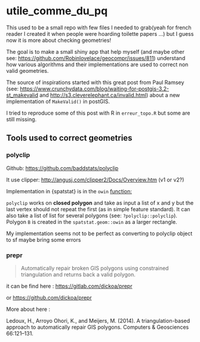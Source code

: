# utile_comme_du_pq

This used to be a small repo with few files I needed to grab(yeah for french reader I created it when people were hoarding toilette papers ...) but I guess now it is more about checking geometries! 

The goal is to make a small shiny app that help myself (and maybe other see: https://github.com/Robinlovelace/geocompr/issues/811) understand how various algorithms and their implementations are used to correct non valid geometries. 

The source of inspirations started with this great post from Paul Ramsey (see: https://www.crunchydata.com/blog/waiting-for-postgis-3.2-st_makevalid and http://s3.cleverelephant.ca/invalid.html) about a new implementation of `MakeValid()` in postGIS. 

I tried to reproduce some of this post with R in `erreur_topo.R` but some are still missing.  

## Tools used to correct geometries

### polyclip 

Github: https://github.com/baddstats/polyclip

It use clipper: http://angusj.com/clipper2/Docs/Overview.htm (v1 or v2?) 

Implementation in {spatstat} is in the `owin` [function:]( https://github.com/spatstat/spatstat.geom/blob/d90441de5ce18aeab1767d11d4da3e3914e49bc7/R/window.R#L230-L240)

`polyclip` works on **closed polygon** and take as input a list of x and y but the last vertex should not repeat the first (as in simple feature standard). It can also take a list of list for several polygons (see: `?polyclip::polyclip`). Polygon `B` is created in the `spatstat.geom::owin` as a larger rectangle.

My implementation seems not to be perfect as converting to polyclip object to sf maybe bring some errors

### prepr

> Automatically repair broken GIS polygons using constrained triangulation and returns back a valid polygon.

it can be find here : https://gitlab.com/dickoa/prepr

or https://github.com/dickoa/prepr

More about here : 

Ledoux, H., Arroyo Ohori, K., and Meijers, M. (2014). A triangulation-based approach to automatically repair GIS polygons. Computers & Geosciences 66:121–131.




